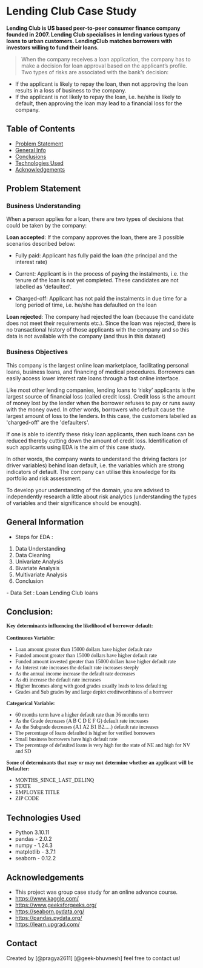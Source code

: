 # Lending Club Case Study

**Lending Club is US based peer-to-peer consumer finance company founded in 2007.
Lending Club specialises in lending various types of loans to urban customers.
LendingClub matches borrowers with investors willing to fund their loans.**

> When the company receives a loan application, the company has to make a decision for loan approval based on the applicant’s profile. Two types of risks are associated with the bank’s decision:

- If the applicant is likely to repay the loan, then not approving the loan results in a loss of business to the company.
- If the applicant is not likely to repay the loan, i.e. he/she is likely to default, then approving the loan may lead to a financial loss for the company.

## Table of Contents

- [Problem Statement](#problem-statement)
- [General Info](#general-information)
- [Conclusions](#conclusions)
- [Technologies Used](#technologies-used)
- [Acknowledgements](#acknowledgements)

## Problem Statement

### Business Understanding

When a person applies for a loan, there are two types of decisions that could be taken by the company:

**Loan accepted**: If the company approves the loan, there are 3 possible scenarios described below:

- Fully paid: Applicant has fully paid the loan (the principal and the interest rate)

- Current: Applicant is in the process of paying the instalments, i.e. the tenure of the loan is not yet completed. These candidates are not labelled as 'defaulted'.

- Charged-off: Applicant has not paid the instalments in due time for a long period of time, i.e. he/she has defaulted on the loan

**Loan rejected**: The company had rejected the loan (because the candidate does not meet their requirements etc.). Since the loan was rejected, there is no transactional history of those applicants with the company and so this data is not available with the company (and thus in this dataset)

### Business Objectives

This company is the largest online loan marketplace, facilitating personal loans, business loans, and financing of medical procedures. Borrowers can easily access lower interest rate loans through a fast online interface.

Like most other lending companies, lending loans to ‘risky’ applicants is the largest source of financial loss (called credit loss). Credit loss is the amount of money lost by the lender when the borrower refuses to pay or runs away with the money owed. In other words, borrowers who default cause the largest amount of loss to the lenders. In this case, the customers labelled as 'charged-off' are the 'defaulters'.

If one is able to identify these risky loan applicants, then such loans can be reduced thereby cutting down the amount of credit loss. Identification of such applicants using EDA is the aim of this case study.

In other words, the company wants to understand the driving factors (or driver variables) behind loan default, i.e. the variables which are strong indicators of default. The company can utilise this knowledge for its portfolio and risk assessment.

To develop your understanding of the domain, you are advised to independently research a little about risk analytics (understanding the types of variables and their significance should be enough).

## General Information

- Steps for EDA :
<ol>
    <li>Data Understanding</li>
    <li>Data Cleaning</li>
    <li>Univariate Analysis</li>
    <li>Bivariate Analysis</li>
    <li>Multivariate Analysis</li>
    <li>Conclusion</li>
</ol>
- Data Set : Loan Lending Club loans

<!-- You don't have to answer all the questions - just the ones relevant to your project. -->

## Conclusion: 

<div class="alert alert-block alert-danger">
    <span style='font-family:Georgia'>
        <b>Key determinants influencing the likelihood of borrower default: </b> <br><br>
        <b>Continuous Variable: </b>
        <ul>
            <li>Loan amount greater than 15000 dollars have higher default rate</li>
            <li>Funded amount greater than 15000 dollars have higher default rate</li>
            <li>Funded amount invested greater than 15000 dollars have higher default rate</li>
            <li>As Interest rate increases the default rate increases steeply</li>
            <li>As the annual income increase the default rate decreases</li>
            <li>As dti increase the default rate increases</li>
            <li>Higher Incomes along with good grades usually leads to less defaulting</li>
            <li>Grades and Sub grades by and large depict creditworthiness of a borrower</li>
        </ul>
        <b>Categorical Variable: </b>
        <ul>
            <li>60 months term have a higher default rate than 36 months term</li>
            <li>As the Grade decreases (A B C D E F G) default rate increases</li>
            <li>As the Subgrade decreases (A1 A2 B1 B2.....) default rate increases</li>
            <li>The percentage of loans defaulted is higher for verified borrowers</li>
            <li>Small business borrowers have high default rate</li>
            <li>The percentage of defaulted loans is very high for the state of NE and high for NV and SD</li>
        </ul>
    </span>
</div>
<div class="alert alert-block alert-warning">
    <span style='font-family:Georgia'>
        <b>Some of determinants that may or may not determine whether an applicant will be Defaulter:</b> 
        <ul>
            <li>MONTHS_SINCE_LAST_DELINQ</li>
            <li>STATE</li>
            <li>EMPLOYEE TITLE</li>
            <li>ZIP CODE</li>
        </ul>
    </span>
</div>

## Technologies Used

- Python 3.10.11
- pandas - 2.0.2
- numpy - 1.24.3
- matplotlib - 3.7.1
- seaborn - 0.12.2

## Acknowledgements

- This project was group case study for an online advance course.
- https://www.kaggle.com/
- https://www.geeksforgeeks.org/
- https://seaborn.pydata.org/
- https://pandas.pydata.org/
- https://learn.upgrad.com/

## Contact

Created by [@pragya2611] [@geek-bhuvnesh] feel free to contact us!
